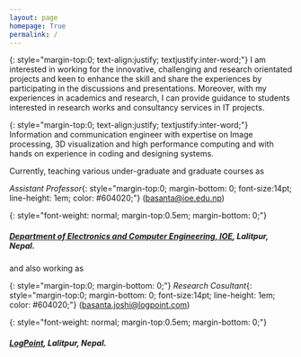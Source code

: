 ```yaml
---
layout: page
homepage: True
permalink: /
---
```

 
{: style="margin-top:0; text-align:justify; textjustify:inter-word;"}
I am interested in working for the innovative, challenging and research orientated projects and keen to enhance the skill and share the experiences by participating in the discussions and presentations. 
Moreover, with my experiences in academics and research, I can provide guidance to students interested in research works and consultancy services in IT projects.

{: style="margin-top:0; text-align:justify; textjustify:inter-word;"}  
Information and communication engineer with expertise on Image processing, 3D visualization and high performance computing and with hands on experience in coding and designing systems.

Currently, teaching various under-graduate and graduate courses as


*Assistant Professor*{: style="margin-top:0; margin-bottom: 0; font-size:14pt; line-height: 1em; color: #604020;"} (basanta@ioe.edu.np)

{: style="font-weight: normal; margin-top:0.5em; margin-bottom: 0;"}
##### [Department of Electronics and Computer Engineering, IOE](http://www.doece.ioe.edu.np), Lalitpur, Nepal.



and also working as

{: style="margin-top:0; margin-bottom: 0;"}
*Research Cosultant*{: style="margin-top:0; margin-bottom: 0; font-size:14pt; line-height: 1em; color: #604020;"} (basanta.joshi@logpoint.com)

{: style="font-weight: normal; margin-top:0.5em; margin-bottom: 0;"}
##### [LogPoint](http://www.logpoint.com/en/), Lalitpur, Nepal.


<!-- I was a computer engineering student at [Institute of Engineering, Central Campus Pulchowk, Lalitpur, Nepal][1].

### Research Interests

   * Machine Learning, Data analysis and Anomaly Detection
   * [Streaming Algorithms][2] and [Mining][3]
   * Algorithms and [Optimisation][4]
   * [Distributed Algorithms][5]

I'm currently working on distrbuted streaming algorithms for log mining. I work on clustering of log messages in real time, and anomaly detection based on statistical techniques for [SIEM solutions][3].

Previously, I have worked on financial data representation and mining using [XBRL][6] for annual financial statements collected by [Office of Company Registrar, Nepal][7]. -->

[1]: http://ioe.edu.np
[2]: http://en.wikipedia.org/wiki/Streaming_algorithm
[3]: http://en.wikipedia.org/wiki/Data_stream_mining
[4]: http://en.wikipedia.org/wiki/Discrete_optimization‎
[5]: en.wikipedia.org/wiki/Distributed_algorithm‎
[6]: http://en.wikipedia.org/wiki/XBRL
[7]: http://www.ocr.gov.np
